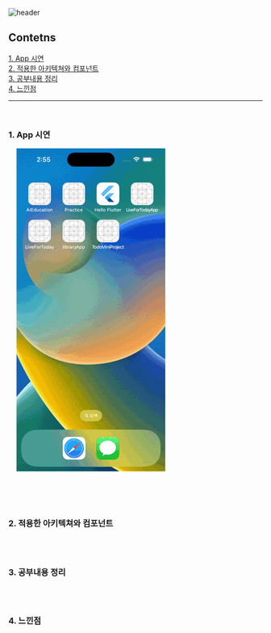 


![header](https://capsule-render.vercel.app/api?type=waving&color=gradient&height=250&section=header&text=TODO%20App%20mini%project&fontSize=40&animation=fadeIn&fontAlign=28)

## Contetns

[1. App 시연](#1-app-시연)<br/>
[2. 적용한 아키텍쳐와 컴포넌트](#2-적용한-아키텍쳐와-컴포넌트)<br/>
[3. 공부내용 정리](#3-공부내용-정리)<br/>
[4. 느낀점](#4-느낀점)<br/>

--- 

<br/>

### 1. App 시연

&nbsp;&nbsp;&nbsp;&nbsp;<img src="Simulator Screen Recording - iPhone 14 Pro - 2023-08-04 at 14.55.55.gif"><br/><br/>


<br/>

#

### 2. 적용한 아키텍쳐와 컴포넌트

<br/>

#

### 3. 공부내용 정리

<br/>

#

### 4. 느낀점
